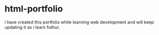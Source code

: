 # html-portfolio
i have created this portfolio while learning web development and will keep updating it as i learn futhur.
